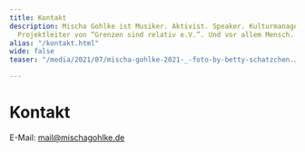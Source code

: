```yaml
---
title: Kontakt
description: Mischa Gohlke ist Musiker. Aktivist. Speaker. Kulturmanager. Autor. Dozent.
  Projektleiter von “Grenzen sind relativ e.V.”. Und vor allem Mensch.
alias: "/kontakt.html"
wide: false
teaser: "/media/2021/07/mischa-gohlke-2021-_-foto-by-betty-schatzchen.JPG"

---
```

# Kontakt

E-Mail: mail@mischagohlke.de